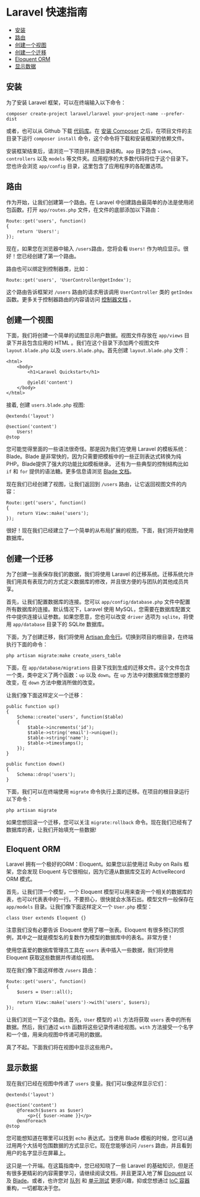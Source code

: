 # Laravel 快速指南

- [安装](#installation)
- [路由](#routing)
- [创建一个视图](#creating-a-view)
- [创建一个迁移](#creating-a-migration)
- [Eloquent ORM](#eloquent-orm)
- [显示数据](#displaying-data)

<a name="installation"></a>
## 安装

为了安装 Laravel 框架，可以在终端输入以下命令：

	composer create-project laravel/laravel your-project-name --prefer-dist

或者，也可以从 Github 下载 [代码库](https://github.com/laravel/laravel/archive/master.zip)。在 [安装 Composer](http://getcomposer.org) 之后，在项目文件的主目录下运行 `composer install` 命令，这个命令将下载和安装框架的依赖文件。

安装框架结束后，请浏览一下项目并熟悉目录结构。`app` 目录包含 `views`, `controllers` 以及 `models` 等文件夹。应用程序的大多数代码将位于这个目录下。您也许会浏览 `app/config` 目录，这里包含了应用程序的各配置选项。

<a name="routing"></a>
## 路由

作为开始，让我们创建第一个路由。在 Laravel 中创建路由最简单的办法是使用闭包函数。打开 `app/routes.php` 文件，在文件的底部添加以下路由：

	Route::get('users', function()
	{
		return 'Users!';
	});

现在，如果您在浏览器中输入 `/users`路由，您将会看 `Users!` 作为响应显示。很好！您已经创建了第一个路由。

路由也可以绑定到控制器类，比如：

	Route::get('users', 'UserController@getIndex');

这个路由告诉框架对 `/users` 路由的请求用该调用 `UserController` 类的 `getIndex` 函数。更多关于控制器路由的内容请访问 [控制器文档](/docs/controllers) 。

<a name="creating-a-view"></a>
## 创建一个视图

下面，我们将创建一个简单的试图显示用户数据。视图文件存放在 `app/views` 目录下并且包含应用的 HTML 。我们在这个目录下添加两个视图文件 `layout.blade.php` 以及 `users.blade.php`。首先创建 `layout.blade.php` 文件：

	<html>
		<body>
			<h1>Laravel Quickstart</h1>

			@yield('content')
		</body>
	</html>

接着, 创建 `users.blade.php` 视图:

	@extends('layout')

	@section('content')
		Users!
	@stop

您可能觉得里面的一些语法很奇怪。那是因为我们在使用 Laravel 的模板系统：Blade。Blade 是非常快的，因为只需要把模板中的一些正则表达式转换为纯PHP。Blade提供了强大的功能比如模板继承，
还有为一些典型的控制结构比如 `if` 和 `for` 提供的语法糖。更多信息请浏览 [Blade 文档](/docs/templates)。

现在我们已经创建了视图，让我们返回到 `/users` 路由，让它返回视图文件的内容：

	Route::get('users', function()
	{
		return View::make('users');
	});

很好！现在我们已经建立了一个简单的从布局扩展的视图，下面，我们将开始使用数据库。

<a name="creating-a-migration"></a>
## 创建一个迁移

为了创建一张表保存我们的数据，我们将使用 Laravel 的迁移系统。迁移系统允许我们用具有表现力的方式定义数据库的修改，并且很方便的与团队的其他成员共享。

首先，让我们配置数据库的连接。您可以 `app/config/database.php` 文件中配置所有数据库的连接。默认情况下，Laravel 使用 MySQL，您需要在数据库配置文件中提供连接认证参数。如果您愿意，您也可以改变 `driver` 选项为 `sqlite`，将使用 `app/database` 目录下的 SQLite 数据库。

下面，为了创建迁移，我们将使用 [Artisan 命令行](/docs/artisan)。切换到项目的根目录，在终端执行下面的命令：

	php artisan migrate:make create_users_table

下面，在 `app/database/migrations` 目录下找到生成的迁移文件。这个文件包含一个类，类中定义了两个函数：`up` 以及 `down`。在 `up` 方法中对数据库做您想要的改变，在 `down` 方法中撤消所做的改变。

让我们像下面这样定义一个迁移：

	public function up()
	{
		Schema::create('users', function($table)
		{
			$table->increments('id');
			$table->string('email')->unique();
			$table->string('name');
			$table->timestamps();
		});
	}

	public function down()
	{
		Schema::drop('users');
	}

下面，我们可以在终端使用 `migrate` 命令执行上面的迁移。在项目的根目录运行以下命令：

	php artisan migrate

如果您想回滚一个迁移，您可以关注 `migrate:rollback` 命令。现在我们已经有了数据库的表，让我们开始填充一些数据!

<a name="eloquent-orm"></a>
## Eloquent ORM

Laravel 拥有一个极好的ORM：Eloquent。如果您以前使用过 Ruby on Rails 框架，您会发现 Eloquent 与它很相似，因为它遵从数据库交互的 ActiveRecord ORM 模式。

首先，让我们顶一个模型，一个 Eloquent 模型可以用来查询一个相关的数据库的表，也可以代表表中的一行。不要担心，很快就会水落石出。模型文件一般保存在 `app/models` 目录。让我们像下面这样定义一个 `User.php` 模型：

	class User extends Eloquent {}

注意我们没有必要告诉 Eloquent 使用了哪一张表。Eloquent 有很多预订的惯例，其中之一就是模型名的复数作为模型的数据库中的表名。非常方便！

使用您喜爱的数据库管理员工具在 `users` 表中插入一些数据，我们将使用 Eloquent 获取这些数据并传递给视图。

现在我们像下面这样修改 `/users` 路由：

	Route::get('users', function()
	{
		$users = User::all();

		return View::make('users')->with('users', $users);
	});

让我们浏览一下这个路由。首先，`User` 模型的 `all` 方法将获取 `users` 表中的所有数据。然后，我们通过 `with` 函数将这些记录传递给视图。`with` 方法接受一个名字和一个值，用来向视图中传递可用的数据。

真了不起。下面我们将在视图中显示这些用户。

<a name="displaying-data"></a>
## 显示数据

现在我们已经在视图中传递了 `users` 变量。我们可以像这样显示它们：

	@extends('layout')

	@section('content')
		@foreach($users as $user)
			<p>{{ $user->name }}</p>
		@endforeach
	@stop

您可能想知道在哪里可以找到 `echo` 表达式。当使用 Blade 模板的时候，您可以通过用两个大括号包围数据的方式显示它。现在您能够访问 `/users` 路由，并且看到用户的名字显示在屏幕上。

这只是一个开端。在这篇指南中，您已经知晓了一些 Laravel 的基础知识，但是还有很多更精彩的内容需要学习，请继续阅读文档，并且更深入地了解 [Eloquent](/docs/eloquent) 以及 [Blade](/docs/templates)。或者，也许您对 [队列](/docs/queues) 和 [单元测试](/docs/testing) 更感兴趣，抑或您想通过 [IoC 容器](/docs/ioc) 重构，一切都取决于您。

